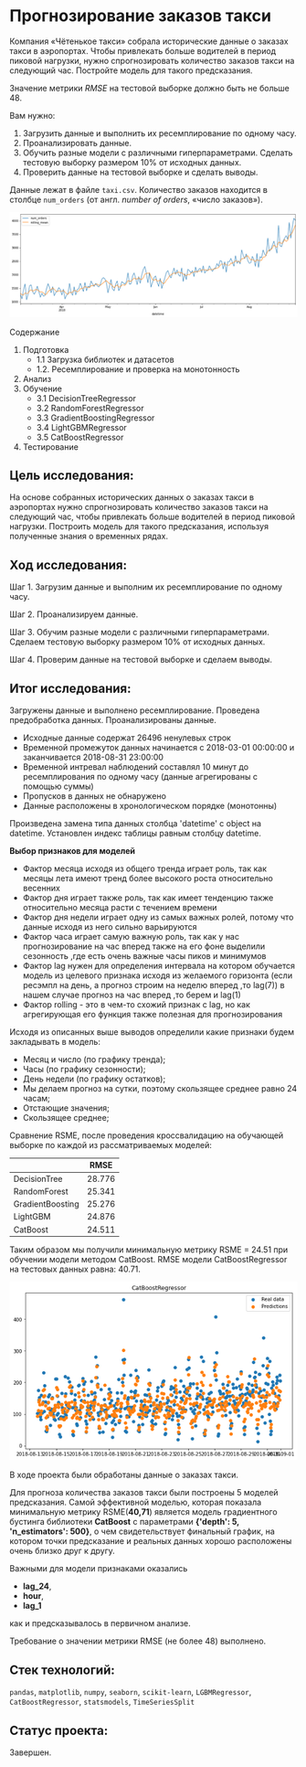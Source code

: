 # Прогнозирование заказов такси

Компания «Чётенькое такси» собрала исторические данные о заказах такси в аэропортах. Чтобы привлекать больше водителей в период пиковой нагрузки, нужно спрогнозировать количество заказов такси на следующий час. Постройте модель для такого предсказания.

Значение метрики *RMSE* на тестовой выборке должно быть не больше 48.

Вам нужно:

1. Загрузить данные и выполнить их ресемплирование по одному часу.
2. Проанализировать данные.
3. Обучить разные модели с различными гиперпараметрами. Сделать тестовую выборку размером 10% от исходных данных.
4. Проверить данные на тестовой выборке и сделать выводы.


Данные лежат в файле `taxi.csv`. Количество заказов находится в столбце `num_orders` (от англ. *number of orders*, «число заказов»).

![Динамика изменений количества заказов](https://github.com/vadimprimakov/Yandex_practicum_DS_Plus/blob/main/17_taxi/17_rolling_mean.png)

Содержание

1.  Подготовка
    - 1.1  Загрузка библиотек и датасетов
    - 1.2.  Ресемплирование и проверка на монотонность
2.  Анализ
3.  Обучение
    - 3.1  DecisionTreeRegressor
    - 3.2  RandomForestRegressor
    - 3.3  GradientBoostingRegressor
    - 3.4  LightGBMRegressor
    - 3.5  CatBoostRegressor
4.  Тестирование


## Цель исследования:

На основе собранных исторических данных о заказах такси в аэропортах нужно спрогнозировать количество заказов такси на следующий час, чтобы привлекать больше водителей в период пиковой нагрузки. Построить модель для такого предсказания, используя полученные знания о временных рядах.

## Ход исследования:

Шаг 1. Загрузим данные и выполним их ресемплирование по одному часу.

Шаг 2. Проанализируем данные.

Шаг 3. Обучим разные модели с различными гиперпараметрами. Сделаем тестовую выборку размером 10% от исходных данных.

Шаг 4. Проверим данные на тестовой выборке и сделаем выводы.



## Итог исследования:

Загружены данные и выполнено ресемплирование. Проведена предобработка данных. Проанализированы данные.

- Исходные данные содержат 26496 ненулевых строк
- Временной промежуток данных начинается с 2018-03-01 00:00:00 и заканчивается 2018-08-31 23:00:00
- Временной интревал наблюдений составлял 10 минут до ресемплирования по одному часу (данные агрегированы с помощью суммы)
- Пропусков в данных не обнаружено
- Данные расположены в хронологическом порядке (монотонны)

Произведена замена типа данных столбца 'datetime' c object на datetime. 
Установлен индекс таблицы равным столбцу datetime.

**Выбор признаков для моделей**
- Фактор месяца исходя из общего тренда играет роль, так как месяцы лета имеют тренд более высокого роста относительно весенних
- Фактор дня играет также роль, так как имеет тенденцию также относительно месяца расти с течением времени
- Фактор дня недели играет одну из самых важных ролей, потому что данные исходя из него сильно варьируются
- Фактор часа играет самую важную роль, так как у нас прогнозирование на час вперед также на его фоне выделили сезонность ,где есть очень важные часы пиков и минимумов
- Фактор lag нужен для определения интервала на котором обучается модель из целевого признака исходя из желаемого горизонта (если ресэмпл на день, а прогноз строим на неделю вперед ,то lag(7)) в нашем случае прогноз на час вперед ,то берем и lag(1)
- Фактор rolling - это в чем-то схожий признак с lag, но как агрегирующая его функция также полезная для прогнозирования 

Исходя из описанных выше выводов определили какие признаки будем закладывать в модель:

- Месяц и число (по графику тренда);
- Часы (по графику сезонности);
- День недели (по графику остатков);
- Мы делаем прогноз на сутки, поэтому скользящее среднее равно 24 часам;
- Отстающие значения;
- Скользящее среднее;

Cравнение RSME, после проведения кроссвалидацию на обучающей выборке по каждой из рассматриваемых моделей:

|   | RMSE |
|--|--|
|DecisionTree| 28.776 |
|RandomForest| 25.341 |
|GradientBoosting| 25.276 |
|LightGBM| 24.876 |
|CatBoost| 24.511 |

Таким образом мы получили минимальную метрику RSME = 24.51 при обучении модели методом CatBoost. RMSE модели CatBoostRegressor на тестовых данных равна: 40.71.


![Визуализация предсказания по лучшей модели.](https://github.com/vadimprimakov/Yandex_practicum_DS_Plus/blob/main/17_taxi/17_predict.png)


В ходе проекта были обработаны данные о заказах такси.

Для прогноза количества заказов такси были построены 5 моделей предсказания.
Самой эффективной моделью, которая показала минимальную метрику RSME(**40,71**) является модель градиентного бустинга библиотеки **CatBoost** c параметрами **{'depth': 5, 'n_estimators': 500}**, о чем свидетельствует финальный график, на котором точки предсказание и реальных данных хорошо расположены очень близко друг к другу. 

Важными для модели признаками оказались 
- **lag_24**, 
- **hour**, 
- **lag_1**

как и предсказывалось в первичном анализе. 

Требование о значении метрики RMSE (не более 48) выполнено.

## Стек технологий:

`pandas`, `matplotlib`, `numpy`, `seaborn`, `scikit-learn`, `LGBMRegressor`, `CatBoostRegressor`, `statsmodels`, `TimeSeriesSplit`

## Статус проекта:

Завершен.
